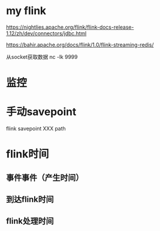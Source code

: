 # my flink
https://nightlies.apache.org/flink/flink-docs-release-1.12/zh/dev/connectors/jdbc.html

https://bahir.apache.org/docs/flink/1.0/flink-streaming-redis/

从socket获取数据
nc -lk 9999

# 监控
# 手动savepoint
flink savepoint XXX path
# flink时间
## 事件事件（产生时间）
## 到达flink时间
## flink处理时间